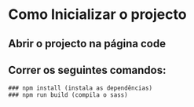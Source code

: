 # Como Inicializar o projecto

## Abrir o projecto na página code
## Correr os seguintes comandos:
    ### npm install (instala as dependências)
    ### npm run build (compila o sass)